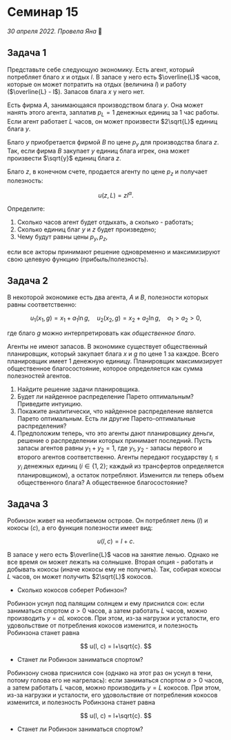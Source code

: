 # Семинар 15

*30 апреля 2022. Провела Яна* 🐸

## Задача 1

Представьте себе следующую экономику. Есть агент, который потребляет благо $x$ и отдых $l$. В запасе у него есть $\overline{L}$ часов, которые он может потратить на отдых (величина $l$) и работу ($\overline{L} - l$). Запасов блага $x$ у него нет.

Есть фирма $A$, занимающаяся производством блага $y$. Она может нанять этого агента, заплатив $p_L=1$ денежных единиц за 1 час работы. Если агент работает $L$ часов, он может произвести $2\sqrt{L}$ единиц блага $y$.

Благо $y$ приобретается фирмой $B$ по цене $p_y$ для производства блага $z$. Так, если фирма $B$ закупает $y$ единиц блага игрек, она может произвести $\sqrt{y}$ единиц блага $z$.

Благо $z$, в конечном счете, продается агенту по цене $p_z$ и получает полезность:

$$
u(z, L) = zl^{\alpha}.
$$

Определите:

1. Сколько часов агент будет отдыхать, а сколько - работать;
2. Сколько единиц благ $y$ и $z$ будет произведено;
3. Чему будут равны цены $p_y, p_z$,

если все акторы принимают решение одновременно и максимизируют свою целевую функцию (прибыль/полезность).

## Задача 2

В некоторой экономике есть два агента, $A$ и $B$, полезности которых равны соответственно:

$$
u_1(x_1, g) = x_1 + a_1 \ln g, \quad u_2(x_2, g) = x_2 + a_2 \ln g, \quad a_1>a_2>0,
$$

где благо $g$ можно интерпретировать как *общественное благо*.

Агенты не имеют запасов. В экономике существует общественный планировщик, который закупает блага $x$ и $g$ по цене 1 за каждое. Всего планировщик имеет 1 денежную единицу. Планировщик максимизирует общественное благосостояние, которое определяется как сумма полезностей агентов.

1. Найдите решение задачи планировщика.
2. Будет ли найденное распределение Парето оптимальным? Приведите интуицию.
3. Покажите аналитически, что найденное распределение является Парето оптимальным. Есть ли другие Парето-оптимальные распределения?
4. Предположим теперь, что это агенты дают планировщику деньги, решение о распределении которых принимает последний. Пусть запасы агентов равны $y_1+y_2=1$, где $y_1, y_2$ - запасы первого и второго агентов соответственно. Агенты передают государству $t_i\leqslant y_i$ денежных единиц ($i\in \{1, 2\}$; каждый из трансфертов определяется планировщиком), а остаток потребляют. Изменится ли теперь объем общественного блага? А общественное благосостояние?

## Задача 3

Робинзон живет на необитаемом острове. Он потребляет лень ($l$) и кокосы ($c$), а его функция полезности имеет вид:

$$
u(l, c) = l + c.
$$

В запасе у него есть $\overline{L}$ часов на занятие ленью. Однако не все время он может лежать на солнышке. Вторая опция - работать и добывать кокосы (иначе кокосы ему не получить). Так, собирая кокосы $L$ часов, он может получить $2\sqrt{L}$ кокосов.

* Сколько кокосов соберет Робинзон?

Робинзон уснул под палящим солнцем и ему приснился сон: если заниматься спортом $a>0$ часов, а затем работать $L$ часов, можно производить $y=aL$ кокосов. При этом, из-за нагрузки и усталости, его удовольствие от потребления кокосов изменится, и полезность Робинзона станет равна

$$
u(l, c) = l+\sqrt{c}.
$$

* Станет ли Робинзон заниматься спортом?

Робинзону снова приснился сон (однако на этот раз он уснул в тени, потому голова его не нагрелась): если заниматься спортом $a>0$ часов, а затем работать $L$ часов, можно производить $y=L$ кокосов. При этом, из-за нагрузки и усталости, его удовольствие от потребления кокосов изменится, и полезность Робинзона станет равна

$$
u(l, c) = l+\sqrt{c}.
$$

* Станет ли Робинзон заниматься спортом?